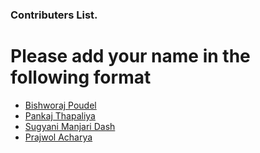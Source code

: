 ### Contributers List.

# Please add your name in the following format

- [Bishworaj Poudel](https://github.com/bishworajpoudelofficial)
- [Pankaj Thapaliya](https://github.com/pankaj485)
- [Sugyani Manjari Dash](https://github.com/Sugyani31)
- [Prajwol Acharya](https://github.com/prjla35)